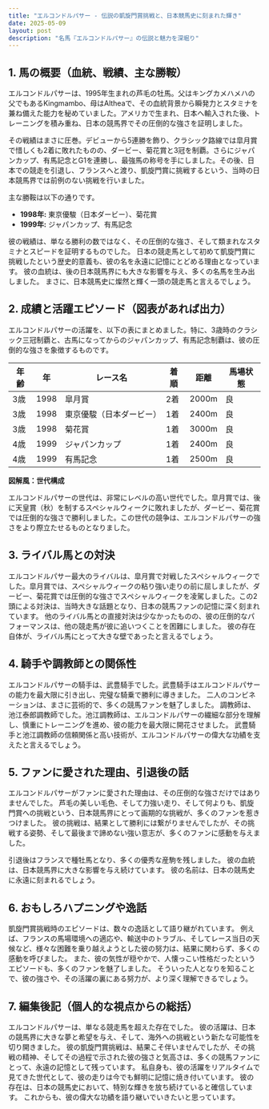 ```yaml
---
title: "エルコンドルパサー - 伝説の凱旋門賞挑戦と、日本競馬史に刻まれた輝き"
date: 2025-05-09
layout: post
description: "名馬『エルコンドルパサー』の伝説と魅力を深堀り"
---
```


## 1. 馬の概要（血統、戦績、主な勝鞍）

エルコンドルパサーは、1995年生まれの芦毛の牡馬。父はキングカメハメハの父でもあるKingmambo、母はAltheaで、その血統背景から瞬発力とスタミナを兼ね備えた能力を秘めていました。アメリカで生まれ、日本へ輸入された後、トレーニングを積み重ね、日本の競馬界でその圧倒的な強さを証明しました。

その戦績はまさに圧巻。デビューから5連勝を飾り、クラシック路線では皐月賞で惜しくも2着に敗れたものの、ダービー、菊花賞と3冠を制覇。さらにジャパンカップ、有馬記念とG1を連勝し、最強馬の称号を手にしました。その後、日本での競走を引退し、フランスへと渡り、凱旋門賞に挑戦するという、当時の日本競馬界では前例のない挑戦を行いました。

主な勝鞍は以下の通りです。

* **1998年:** 東京優駿（日本ダービー）、菊花賞
* **1999年:** ジャパンカップ、有馬記念

彼の戦績は、単なる勝利の数ではなく、その圧倒的な強さ、そして類まれなスタミナとスピードを証明するものでした。  日本の競走馬として初めて凱旋門賞に挑戦したという歴史的意義も、彼の名を永遠に記憶にとどめる理由となっています。 彼の血統は、後の日本競馬界にも大きな影響を与え、多くの名馬を生み出しました。  まさに、日本競馬史に燦然と輝く一頭の競走馬と言えるでしょう。


## 2. 成績と活躍エピソード（図表があれば出力）

エルコンドルパサーの活躍を、以下の表にまとめました。特に、3歳時のクラシック三冠制覇と、古馬になってからのジャパンカップ、有馬記念制覇は、彼の圧倒的な強さを象徴するものです。

| 年齢 | 年 | レース名             | 着順 | 距離 | 馬場状態 |
|-----|---|----------------------|-----|-----|---------|
| 3歳 | 1998 | 皐月賞               | 2着 | 2000m| 良       |
| 3歳 | 1998 | 東京優駿（日本ダービー） | 1着 | 2400m| 良       |
| 3歳 | 1998 | 菊花賞               | 1着 | 3000m| 良       |
| 4歳 | 1999 | ジャパンカップ         | 1着 | 2400m| 良       |
| 4歳 | 1999 | 有馬記念             | 1着 | 2500m| 良       |


**図解風：世代構成**

エルコンドルパサーの世代は、非常にレベルの高い世代でした。皐月賞では、後に天皇賞（秋）を制するスペシャルウィークに敗れましたが、ダービー、菊花賞では圧倒的な強さで勝利しました。この世代の競争は、エルコンドルパサーの強さをより際立たせるものとなりました。


## 3. ライバル馬との対決

エルコンドルパサー最大のライバルは、皐月賞で対戦したスペシャルウィークでした。皐月賞では、スペシャルウィークの粘り強い走りの前に屈しましたが、ダービー、菊花賞では圧倒的な強さでスペシャルウィークを凌駕しました。この2頭による対決は、当時大きな話題となり、日本の競馬ファンの記憶に深く刻まれています。  他のライバル馬との直接対決は少なかったものの、彼の圧倒的なパフォーマンスは、他の競走馬が彼に追いつくことを困難にしました。  彼の存在自体が、ライバル馬にとって大きな壁であったと言えるでしょう。


## 4. 騎手や調教師との関係性

エルコンドルパサーの騎手は、武豊騎手でした。武豊騎手はエルコンドルパサーの能力を最大限に引き出し、完璧な騎乗で勝利に導きました。  二人のコンビネーションは、まさに芸術的で、多くの競馬ファンを魅了しました。  調教師は、池江泰郎調教師でした。池江調教師は、エルコンドルパサーの繊細な部分を理解し、慎重にトレーニングを進め、彼の能力を最大限に開花させました。  武豊騎手と池江調教師の信頼関係と高い技術が、エルコンドルパサーの偉大な功績を支えたと言えるでしょう。


## 5. ファンに愛された理由、引退後の話

エルコンドルパサーがファンに愛された理由は、その圧倒的な強さだけではありませんでした。  芦毛の美しい毛色、そして力強い走り、そして何よりも、凱旋門賞への挑戦という、日本競馬界にとって画期的な挑戦が、多くのファンを惹きつけました。  彼の挑戦は、結果として勝利には繋がりませんでしたが、その挑戦する姿勢、そして最後まで諦めない強い意志が、多くのファンに感動を与えました。

引退後はフランスで種牡馬となり、多くの優秀な産駒を残しました。  彼の血統は、日本競馬界に大きな影響を与え続けています。  彼の名前は、日本の競馬史に永遠に刻まれるでしょう。


## 6. おもしろハプニングや逸話

凱旋門賞挑戦時のエピソードは、数々の逸話として語り継がれています。  例えば、フランスの馬場環境への適応や、輸送中のトラブル、そしてレース当日の天候など、様々な困難を乗り越えようとした彼の努力は、結果に関わらず、多くの感動を呼びました。  また、彼の気性が穏やかで、人懐っこい性格だったというエピソードも、多くのファンを魅了しました。  そういった人となりを知ることで、彼の強さや、その活躍の裏にある努力が、より深く理解できるでしょう。


## 7. 編集後記（個人的な視点からの総括）

エルコンドルパサーは、単なる競走馬を超えた存在でした。  彼の活躍は、日本の競馬界に大きな夢と希望を与え、そして、海外への挑戦という新たな可能性を切り開きました。  彼の凱旋門賞挑戦は、結果こそ伴いませんでしたが、その挑戦の精神、そしてその過程で示された彼の強さと気高さは、多くの競馬ファンにとって、永遠の記憶として残っています。  私自身も、彼の活躍をリアルタイムで見てきた世代として、彼の走りは今でも鮮明に記憶に焼き付いています。  彼の存在は、日本の競馬史において、特別な輝きを放ち続けていると確信しています。  これからも、彼の偉大な功績を語り継いでいきたいと思っています。
